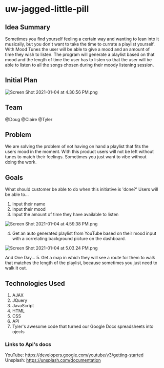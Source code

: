 # uw-jagged-little-pill

## Idea Summary

Sometimes you find yourself feeling a certain way and wanting to lean into it musically, but you don't want to take the time to currate a playlist yourself. With Mood Tunes the user will be able to give a mood and an amount of time they wish to listen. The program will generate a playlist based on that mood and the length of time the user has to listen so that the user will be able to listen to all the songs chosen during their moody listening session.

## Initial Plan
![Screen Shot 2021-01-04 at 4.30.56 PM.png](https://images.zenhubusercontent.com/5ff3b158644d93579a2757c6/0709c833-4eb6-4126-8523-68b4886a84b3)

## Team

@Doug @Claire @Tyler

## Problem

We are solving the problem of not having on hand a playlist that fits the users mood in the moment. With this product users will not be left without tunes to match their feelings. Sometimes you just want to vibe without doing the work.

## Goals

What should customer be able to do when this initiative is 'done?'
Users will be able to...

1. Input their name
2. Input their mood
3. Input the amount of time they have available to listen

![Screen Shot 2021-01-04 at 4.59.38 PM.png](https://images.zenhubusercontent.com/5ff3b158644d93579a2757c6/47aa6fd8-542a-4e88-8efd-d62c5b427267)

4. Get an auto generated playlist from YouTube based on their mood input with a correlating background picture on the dashboard. 

![Screen Shot 2021-01-04 at 5.03.24 PM.png](https://images.zenhubusercontent.com/5ff3b158644d93579a2757c6/32ce710c-eae5-43ae-bc4c-066f992d6c8a)

And One Day...
5. Get a map in which they will see a route for them to walk that matches the length of the playlist, because sometimes you just need to walk it out.

## Technologies Used

1. AJAX
2. JQuery
3. JavaScript
4. HTML
5. CSS
6. API
7. Tyler's awesome code that turned our Google Docs spreadsheets into ojects

### Links to Api's docs

YouTube: https://developers.google.com/youtube/v3/getting-started
Unsplash: https://unsplash.com/documentation
